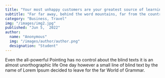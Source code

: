 ```yaml
---
title: "Your most unhappy customers are your greatest source of learning"
subtitle: "Far far away, behind the word mountains, far from the countries Vokalia and Consonantia, there live the blind texts."
category: "Business, Travel"
img: "/images/img2.jpg"
published: "Jun 5,  2022"
author:
  name: "Anonymous"
  img: "/images/author/author.png"
  designation: "Student"
---
```

Even the all-powerful Pointing has no control about the blind texts it is an almost unorthographic life One day however a small line of blind 
            text by the name of Lorem Ipsum decided to leave for the far World of Grammar.
